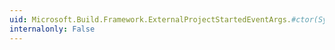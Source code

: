 ```yaml
---
uid: Microsoft.Build.Framework.ExternalProjectStartedEventArgs.#ctor(System.String,System.String,System.String,System.String,System.String,System.DateTime)
internalonly: False
---
```

